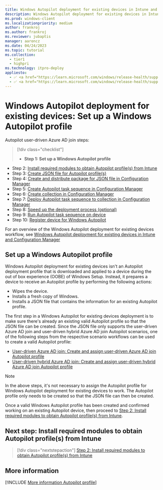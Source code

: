 ```yaml
---
title: Windows Autopilot deployment for existing devices in Intune and Configuration Manager - Step 1 of 10 - Set up a Windows Autopilot profile
description: Windows Autopilot deployment for existing devices in Intune and Configuration Manager - Step 1 of 10 - Set up a Windows Autopilot profile.
ms.prod: windows-client
ms.localizationpriority: medium
author: frankroj
ms.author: frankroj
ms.reviewer: jubaptis
manager: aaroncz
ms.date: 04/24/2023
ms.topic: tutorial
ms.collection: 
  - tier1
  - highpri
ms.technology: itpro-deploy
appliesto:
  - ✅ <a href="https://learn.microsoft.com/windows/release-health/supported-versions-windows-client" target="_blank">Windows 11</a>
  - ✅ <a href="https://learn.microsoft.com/windows/release-health/supported-versions-windows-client" target="_blank">Windows 10</a>
---
```


# Windows Autopilot deployment for existing devices: Set up a Windows Autopilot profile

Autopilot user-driven Azure AD join steps:
> [!div class="checklist"]
> - **Step 1: Set up a Windows Autopilot profile**
- Step 2: [Install required modules to obtain Autopilot profile(s) from Intune](install-modules.md)
- Step 3: [Create JSON file for Autopilot profile(s)](create-json-file.md)
- Step 4: [Create and distribute package for JSON file in Configuration Manager](create-json-package.md)
- Step 5: [Create Autopilot task sequence in Configuration Manager](create-autopilot-task-sequence.md)
- Step 6: [Create collection in Configuration Manager](create-collection.md)
- Step 7: [Deploy Autopilot task sequence to collection in Configuration Manager](deploy-autopilot-task-sequence.md)
- Step 8: [Speed up the deployment process (optional)](speed-up-deployment.md)
- Step 9: [Run Autopilot task sequence on device](run-autopilot-task-sequence.md)
- Step 10: [Register device for Windows Autopilot](register-device.md)

For an overview of the Windows Autopilot deployment for existing devices workflow, see [Windows Autopilot deployment for existing devices in Intune and Configuration Manager](existing-devices-workflow.md#workflow)

## Set up a Windows Autopilot profile

Windows Autopilot deployment for existing devices isn't an Autopilot deployment profile that is downloaded and applied to a device during the out of box experience (OOBE) of Windows Setup. Instead, it prepares a device to receive an Autopilot profile by performing the following actions:

- Wipes the device.
- Installs a fresh copy of Windows.
- Installs a JSON file that contains the information for an existing Autopilot profile.

The first step in a Windows Autopilot for existing devices deployment is to make sure there's already an existing valid Autopilot profile so that the JSON file can be created. Since the JSON file only supports the user-driven Azure AD join and user-driven hybrid Azure AD join Autopilot scenarios, one of the following steps from the respective scenario workflows can be used to create a valid Autopilot profile:

- [User-driven Azure AD join: Create and assign user-driven Azure AD join Autopilot profile](../user-driven/azure-ad-join-autopilot-profile.md)
- [User-driven hybrid Azure AD join: Create and assign user-driven hybrid Azure AD join Autopilot profile](../user-driven/hybrid-azure-ad-join-autopilot-profile.md)

> [!NOTE]
>
> In the above steps, it's not necessary to assign the Autopilot profile for Windows Autopilot deployment for existing devices to work. The Autopilot profile only needs to be created so that the JSON file can then be created.

Once a valid Windows Autopilot profile has been created and confirmed working on an existing Autopilot device, then proceed to [Step 2: Install required modules to obtain Autopilot profile(s) from Intune](install-modules.md).

## Next step: Install required modules to obtain Autopilot profile(s) from Intune

> [!div class="nextstepaction"]
> [Step 2: Install required modules to obtain Autopilot profile(s) from Intune](install-modules.md)

## More information

[!INCLUDE [More information Autopilot profile](../includes/more-info-autopilot-profile.md)]
